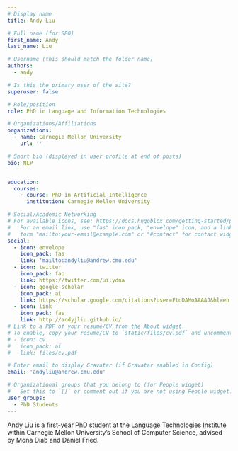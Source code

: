 ```yaml
---
# Display name
title: Andy Liu

# Full name (for SEO)
first_name: Andy
last_name: Liu

# Username (this should match the folder name)
authors:
  - andy

# Is this the primary user of the site?
superuser: false

# Role/position
role: PhD in Language and Information Technologies

# Organizations/Affiliations
organizations:
  - name: Carnegie Mellon University
    url: ''

# Short bio (displayed in user profile at end of posts)
bio: NLP


education:
  courses:
    - course: PhD in Artificial Intelligence
      institution: Carnegie Mellon University

# Social/Academic Networking
# For available icons, see: https://docs.hugoblox.com/getting-started/page-builder/#icons
#   For an email link, use "fas" icon pack, "envelope" icon, and a link in the
#   form "mailto:your-email@example.com" or "#contact" for contact widget.
social:
  - icon: envelope
    icon_pack: fas
    link: 'mailto:andyliu@andrew.cmu.edu'
  - icon: twitter
    icon_pack: fab
    link: https://twitter.com/uilydna
  - icon: google-scholar
    icon_pack: ai
    link: https://scholar.google.com/citations?user=FtdDAMoAAAAJ&hl=en
  - icon: link
    icon_pack: fas
    link: http://andyjliu.github.io/
# Link to a PDF of your resume/CV from the About widget.
# To enable, copy your resume/CV to `static/files/cv.pdf` and uncomment the lines below.
# - icon: cv
#   icon_pack: ai
#   link: files/cv.pdf

# Enter email to display Gravatar (if Gravatar enabled in Config)
email: 'andyliu@andrew.cmu.edu'

# Organizational groups that you belong to (for People widget)
#   Set this to `[]` or comment out if you are not using People widget.
user_groups:
  - PhD Students
---
```


Andy Liu is a first-year PhD student at the Language Technologies Institute within Carnegie Mellon University’s School of Computer Science, advised by Mona Diab and Daniel Fried.
